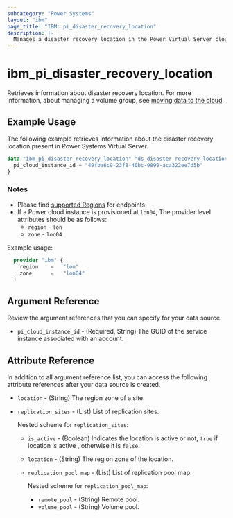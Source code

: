 ```yaml
---
subcategory: "Power Systems"
layout: "ibm"
page_title: "IBM: pi_disaster_recovery_location"
description: |-
  Manages a disaster recovery location in the Power Virtual Server cloud.
---
```


# ibm_pi_disaster_recovery_location

Retrieves information about disaster recovery location. For more information, about managing a volume group, see [moving data to the cloud](https://cloud.ibm.com/docs/power-iaas?topic=power-iaas-moving-data-to-the-cloud).

## Example Usage

The following example retrieves information about the disaster recovery location present in Power Systems Virtual Server.

```terraform
data "ibm_pi_disaster_recovery_location" "ds_disaster_recovery_location" {
  pi_cloud_instance_id = "49fba6c9-23f8-40bc-9899-aca322ee7d5b"
}
```

### Notes

- Please find [supported Regions](https://cloud.ibm.com/apidocs/power-cloud#endpoint) for endpoints.
- If a Power cloud instance is provisioned at `lon04`, The provider level attributes should be as follows:
  - `region` - `lon`
  - `zone` - `lon04`
  
Example usage:

  ```terraform
    provider "ibm" {
      region    =   "lon"
      zone      =   "lon04"
    }
  ```

## Argument Reference

Review the argument references that you can specify for your data source.

- `pi_cloud_instance_id` - (Required, String) The GUID of the service instance associated with an account.

## Attribute Reference

In addition to all argument reference list, you can access the following attribute references after your data source is created.

- `location` - (String) The region zone of a site.
- `replication_sites` - (List) List of replication sites.

  Nested scheme for `replication_sites`:
  - `is_active` - (Boolean) Indicates the location is active or not, `true` if location is active , otherwise it is `false`.
  - `location` - (String) The region zone of the location.
  - `replication_pool_map` - (List) List of replication pool map.

    Nested scheme for `replication_pool_map`:
    - `remote_pool` - (String) Remote pool.
    - `volume_pool` - (String) Volume pool.
